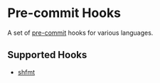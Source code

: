 # Pre-commit Hooks

A set of [pre-commit](https://pre-commit.com/) hooks for various languages.

## Supported Hooks

- [shfmt](https://github.com/mvdan/sh)
